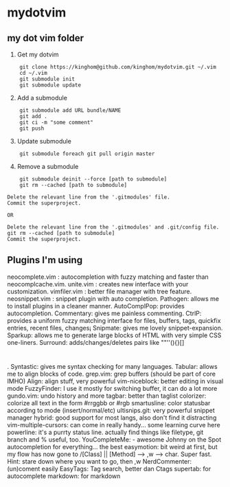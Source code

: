 mydotvim
========

## my dot vim folder

1. Get my dotvim
```shell
    git clone https://kinghom@github.com/kinghom/mydotvim.git ~/.vim
    cd ~/.vim
    git submodule init
    git submodule update
```

2. Add a submodule
```shell
    git submodule add URL bundle/NAME
    git add .
    git ci -m "some comment"
    git push
```

3. Update submodule
```shell
    git submodule foreach git pull origin master
```

4. Remove a submodule
```shell
    git submodule deinit --force [path to submodule]
    git rm --cached [path to submodule]
```
    Delete the relevant line from the '.gitmodules' file.
    Commit the superproject.

    OR

    Delete the relevant line from the '.gitmodules' and .git/config file.
    git rm --cached [path to submodule]
    Commit the superproject.


## Plugins I'm using
neocomplete.vim : autocompletion with fuzzy matching and faster than neocomplcache.vim.
unite.vim : creates new interface with your customization.
vimfiler.vim : better file manager with tree feature.
neosnippet.vim : snippet plugin with auto completion.
Pathogen: allows me to install plugins in a cleaner manner.
AutoComplPop: provides autocompletion.
Commentary: gives me painless commenting.
CtrlP: provides a uniform fuzzy matching interface for files, buffers, tags, quickfix entries, recent files, changes¡­
Snipmate: gives me lovely snippet-expansion.
Sparkup: allows me to generate large blocks of HTML with very simple CSS one-liners.
Surround: adds/changes/deletes pairs like ""''(){}[]<h1></h1>.
Syntastic: gives me syntax checking for many languages.
Tabular: allows me to align blocks of code.
grep.vim: grep buffers (should be part of core IMHO)
Align: align stuff, very powerful
vim-niceblock: better editing in visual mode
FuzzyFinder: I use it mostly for switching buffer, it can do a lot more
gundo.vim: undo history and more
tagbar: better than taglist
colorizer: colorize all text in the form #rrggbb or #rgb
smartusline: color statusbar according to mode (insert/normal/etc)
ultisnips.git: very powerful snippet manager
hybrid: good support for most langs, also don't find it distracting
vim-multiple-cursors: can come in really handy... some learning curve here
powerline: it's a purrty status line. actually find things like filetype, git branch and % useful, too.
YouCompleteMe: - awesome Johnny on the Spot autocompletion for everything... the best
easymotion: bit weird at first, but my flow has now gone to /[Class] || [Method] --> ,w --> char. Super fast. Hint: stare down where you want to go, then ,w
NerdCommenter: (un)coment easily
EasyTags: Tag search, better dan Ctags
supertab: for autocomplete
markdown: for markdown

